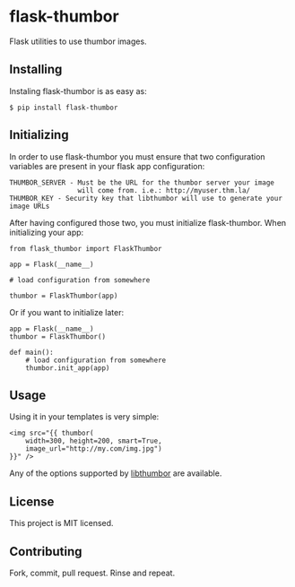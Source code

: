 # flask-thumbor
Flask utilities to use thumbor images.

## Installing

Instaling flask-thumbor is as easy as:

    $ pip install flask-thumbor

## Initializing

In order to use flask-thumbor you must ensure that two configuration variables are present in your flask app configuration:

    THUMBOR_SERVER - Must be the URL for the thumbor server your image
                     will come from. i.e.: http://myuser.thm.la/
    THUMBOR_KEY - Security key that libthumbor will use to generate your image URLs

After having configured those two, you must initialize flask-thumbor. When initializing your app:

    from flask_thumbor import FlaskThumbor

    app = Flask(__name__)

    # load configuration from somewhere

    thumbor = FlaskThumbor(app)

Or if you want to initialize later:

    app = Flask(__name__)
    thumbor = FlaskThumbor()

    def main():
        # load configuration from somewhere
        thumbor.init_app(app)

## Usage

Using it in your templates is very simple:

    <img src="{{ thumbor(
        width=300, height=200, smart=True,
        image_url="http://my.com/img.jpg")
    }}" />

Any of the options supported by [libthumbor](https://github.com/thumbor/libthumbor) are available.

## License

This project is MIT licensed.

## Contributing

Fork, commit, pull request. Rinse and repeat.
